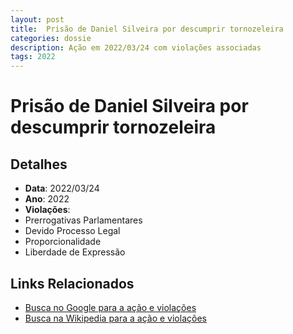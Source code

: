 ```yaml
---
layout: post
title:  Prisão de Daniel Silveira por descumprir tornozeleira
categories: dossie
description: Ação em 2022/03/24 com violações associadas
tags: 2022
---
```


# Prisão de Daniel Silveira por descumprir tornozeleira

## Detalhes
- **Data**: 2022/03/24
- **Ano**: 2022
- **Violações**:
- Prerrogativas Parlamentares
- Devido Processo Legal
- Proporcionalidade
- Liberdade de Expressão

## Links Relacionados
- [Busca no Google para a ação e violações](https://www.google.com/search?q=%22Alexandre%20de%20Moraes%22%20Pris%C3%A3o%20de%20Daniel%20Silveira%20por%20descumprir%20tornozeleira%20Prerrogativas%20Parlamentares%20Devido%20Processo%20Legal%20Proporcionalidade%20Liberdade%20de%20Express%C3%A3o%202022)
- [Busca na Wikipedia para a ação e violações](https://en.wikipedia.org/w/index.php?search=%22Alexandre%20de%20Moraes%22%20Pris%C3%A3o%20de%20Daniel%20Silveira%20por%20descumprir%20tornozeleira%20Prerrogativas%20Parlamentares%20Devido%20Processo%20Legal%20Proporcionalidade%20Liberdade%20de%20Express%C3%A3o%202022)
